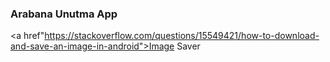 ### Arabana Unutma App

<a href"https://stackoverflow.com/questions/15549421/how-to-download-and-save-an-image-in-android">Image Saver</a>
